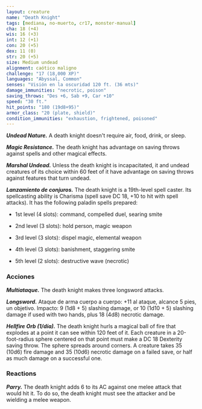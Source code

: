 ```yaml
---
layout: creature
name: "Death Knight"
tags: [mediana, no-muerto, cr17, monster-manual]
cha: 18 (+4)
wis: 16 (+3)
int: 12 (+1)
con: 20 (+5)
dex: 11 (0)
str: 20 (+5)
size: Medium undead
alignment: caótico maligno
challenge: "17 (18,000 XP)"
languages: "Abyssal, Common"
senses: "Visión en la oscuridad 120 ft. (36 mts)"
damage_immunities: "necrotic, poison"
saving_throws: "Des +6, Sab +9, Car +10"
speed: "30 ft."
hit_points: "180 (19d8+95)"
armor_class: "20 (plate, shield)"
condition_immunities: "exhaustion, frightened, poisoned"
---
```


***Undead Nature.*** A death knight doesn't require air, food, drink, or sleep.

***Magic Resistance.*** The death knight has advantage on saving throws against spells and other magical effects.

***Marshal Undead.*** Unless the death knight is incapacitated, it and undead creatures of its choice within 60 feet of it have advantage on saving throws against features that turn undead.

***Lanzamiento de conjuros.*** The death knight is a 19th-level spell caster. Its spellcasting ability is Charisma (spell save DC 18, +10 to hit with spell attacks). It has the following paladin spells prepared:

* 1st level (4 slots): command, compelled duel, searing smite

* 2nd level (3 slots): hold person, magic weapon

* 3rd level (3 slots): dispel magic, elemental weapon

* 4th level (3 slots): banishment, staggering smite

* 5th level (2 slots): destructive wave (necrotic)

### Acciones

***Multiataque.*** The death knight makes three longsword attacks.

***Longsword.*** Ataque de arma cuerpo a cuerpo: +11 al ataque, alcance 5 pies, un objetivo. Impacto: 9 (1d8 + 5) slashing damage, or 10 (1d10 + 5) slashing damage if used with two hands, plus 18 (4d8) necrotic damage.

***Hellfire Orb (1/día).*** The death knight hurls a magical ball of fire that explodes at a point it can see within 120 feet of it. Each creature in a 20-foot-radius sphere centered on that point must make a DC 18 Dexterity saving throw. The sphere spreads around corners. A creature takes 35 (10d6) fire damage and 35 (10d6) necrotic damage on a failed save, or half as much damage on a successful one.

### Reactions

***Parry.*** The death knight adds 6 to its AC against one melee attack that would hit it. To do so, the death knight must see the attacker and be wielding a melee weapon.